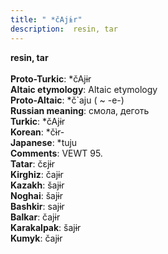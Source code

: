 ```yaml
---
title: " *čAjɨr"
description:  resin, tar
---
```

<p data-pagefind-weight="0.5">
<strong> resin, tar</strong><br><br>
<strong>Proto-Turkic</strong>:  *čAjɨr<br>
<strong>Altaic etymology</strong>:  Altaic etymology<br>
<strong> Proto-Altaic</strong>:  *č`aju ( ~ -e-)<br>
<strong>Russian meaning</strong>:  смола, деготь<br>
<strong>Turkic</strong>:  *čAjɨr<br>
<strong>Korean</strong>:  *čɨ̀r-<br>
<strong>Japanese</strong>:  *tuju<br>
<strong>Comments</strong>:  VEWT 95.<br>
<strong>Tatar</strong>:  čɛjɨr<br>
<strong>Kirghiz</strong>:  čajɨr<br>
<strong>Kazakh</strong>:  šajɨr<br>
<strong>Noghai</strong>:  šajɨr<br>
<strong>Bashkir</strong>:  sajɨr<br>
<strong>Balkar</strong>:  čajɨr<br>
<strong>Karakalpak</strong>:  šajɨr<br>
<strong>Kumyk</strong>:  čajɨr<br>

</p>
